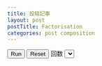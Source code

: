 ```yaml
---
title: 投稿記事
layout: post
postTitle: Factorisation
categories: post composition
---
```


<div id="svg"></div>
<button class="btn btn-info" id="run">Run</button>
<button class="btn btn-info" id="reset">Reset</button>
<span class="label">回数</span>
<select data-bind="options: counts,
                   value: selectedCounts,
                   valueAllowUnset: true">
</select>

<script src="http://d3js.org/d3.v3.min.js" charset="utf-8"></script>
<script src="{{site.url}}/js/knockout-3.1.0.js" charset="utf-8"></script>
<script>
function AppViewModel() {
  
  // knockout select 
  counts = [59,127,197,241,307];
  selectedCounts = ko.observable(59);

  // Point Object
  function Point(x, y){
    this.x = x;
    this.y = y;
    return this;
  };

  var pi = Math.PI;
  var points =[];
  var radius = 20;
  var dot_radius =100;

  var ticks = [];
  for (var i=1;i<= d3.max(counts); i++){
      ticks.push(i);
  };

  color = d3.scale.category20();

  var height = 500,
      width  = 500;

  // create scales
  var xScale = d3.scale.linear()
         .domain([-250,250])
         .range([00,500]);
  var yScale = d3.scale.linear()
         .domain([-250,250])
         .range([0,500]);

  // svg空間作成 
  var svg =  d3.select("#svg")
                        .append("svg")
                        .attr("width", width)
                        .attr("height", height)
                        .style("background","#000");
  // initial draw 
  svg.selectAll("circle")
      .data(ticks)
     .enter().append("circle")
      .attr("cx",function(){return xScale(0);})
      .attr("cy",function(){return yScale(0);})
      .attr("r",function(){return 0;})
      .attr("id",function(d,i){return "c"+i;})
      .attr("opacity",0.0)
      .style("fill","gold");
  var text = svg.append("text")
        .attr("x",450)
        .attr("y",30)
        .attr("stroke","white")
        .text("0")
        .attr("font-size","20px")
        .style("fill","white");        

  // Reset button clicked   
  d3.select("#reset").on("click",function(){
    svg.selectAll("text")
        .transition()
        .text("0");

    svg.selectAll("circle")
      .transition()
      .duration(1000)
      .attr("opacity",0)
      .attr("cx",function(){return xScale(0);})
      .attr("cy",function(){return yScale(0);})
      .attr("r",0)
      .style("fill","gold");
    dot_radius = 100;  
  });                      

  // Run button clicked
  d3.select("#run").on("click",function(){
    ticks = [];
    for (var i=1;i<=parent.selectedCounts(); i++){
      ticks.push(i);
    };
 

    for (var i = 1; i <= parent.selectedCounts(); i++) {

      make(i,250); // create points for circles
      var delay = 1000 * i; // create delay time
      draw0(delay,i); // transition

    };
    
  });                      

  /** transition circles */
  function draw0(delay,circles){

      for (l=0;l<points.length;l++){
        var el = d3.select("#c"+l);

        text.transition()
          .delay(delay)
          .ease("linear")
          .text(l+1);

        el.transition()
          .delay(delay)
          .duration(750)
          .ease("linear")
          .attr("opacity",1)
          .attr("cx",function(d){return xScale(points[l].x);})
          .attr("cy",function(d){return yScale(points[l].y);})
          .attr("r",function(){return dot_radius;})
          .style("fill",function(){return color(Math.floor(Math.random()*20));});
      }

  };

  var SIZE = 500;

  function make(number, SIZE) {
      points = [];
      var list = primeFactorList(number);

      // save vertex
      function dot(x, y, size) {
        points.push(new Point(x,y));
      }

      // get polygon vertex    
      function polygon(n, depth, size, x, y, f) {
          var step = 2 * pi / n;
          var init = n === 2 ? pi
                   : n === 4 ? pi / 4
                             : 3 * pi / 2;
          dot_radius = (2 * size) / (n*9);
          if(dot_radius<2){dot_radius=4;}
          if(number > 10 && dot_radius > 7){dot_radius=7};
          if(number > 60 && dot_radius > 4){dot_radius=4};
          var radius = (n * size) / (n + 2);
          var delta_y = n % 2 === 0 ? 0 
                      : (radius / 2) * (1 - Math.cos(pi / n));
          
          for (var i = 0; i < n; ++i) {
              f(
                  x + Math.cos(init + step * i) * radius,
                  y + Math.sin(init + step * i) * radius + delta_y,
                  radius
              );
    
          }
      }
      
      // Recursive draw 
      function draw(x, y, size, depth) {
          if (depth < 0) {
              dot(x, y, size);
          } else {
              polygon(list[depth], depth, size, x, y, function (x, y, size) {
                  draw(x, y, size, depth - 1);            
              });
          }
      }
      draw(0, 0, SIZE / 2 , list.length - 1);

  }


  // http://nayuki.eigenstate.org/res/calculate-prime-factorization-javascript.js

  function primeFactorList(n) {
      if (n < 1)
          throw "Argument error";
      
      var result = [];
      while (n != 1) {
          var factor = smallestFactor(n);
          result.push(factor);
          n /= factor;
      }
      return result;
  }


  function smallestFactor(n) {
      if (n < 2)
          throw "Argument error";
      if (n % 4 == 0)
          return 4; // vjeux hack
      if (n % 2 == 0)
          return 2;
      var end = Math.floor(Math.sqrt(n));
      for (var i = 3; i <= end; i += 2) {
          if (n % i == 0)
              return i;
      }
      return n;
  }
};

// Activates knockout.js
ko.applyBindings(new AppViewModel());
</script>